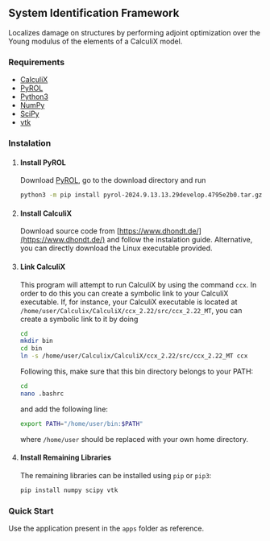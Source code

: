## System Identification Framework ##

Localizes damage on structures by performing adjoint optimization over the Young modulus of the elements of a CalculiX model.

### Requirements ###

- [CalculiX](https://www.dhondt.de/)
- [PyROL](https://rol.sandia.gov/)
- [Python3](https://www.python.org/downloads/)
- [NumPy](https://numpy.org/)
- [SciPy](https://scipy.org/)
- [vtk](https://docs.vtk.org/en/latest/api/python.html)

### Instalation ###

1. #### Install PyROL ####
   
   Download [PyROL](https://www.sandia.gov/app/uploads/sites/232/2024/12/pyrol-2024.9.13.13.29develop.4795e2b0.tar.gz), go to the download directory and run
   
   ```bash
   python3 -m pip install pyrol-2024.9.13.13.29develop.4795e2b0.tar.gz
   ```
   
3. #### Install CalculiX ####

   Download source code from [https://www.dhondt.de/](https://www.dhondt.de/) and follow the instalation guide. Alternative, you can directly download the Linux executable provided.
   
4. #### Link CalculiX ####

   This program will attempt to run CalculiX by using the command `ccx`. In order to do this you can create a symbolic link to your CalculiX executable.
   If, for instance, your CalculiX executable is located at `/home/user/Calculix/CalculiX/ccx_2.22/src/ccx_2.22_MT`, you can create a symbolic link to it by doing

   ```bash
   cd
   mkdir bin
   cd bin
   ln -s /home/user/Calculix/CalculiX/ccx_2.22/src/ccx_2.22_MT ccx
   ```
  
   Following this, make sure that this bin directory belongs to your PATH:

   ```bash
   cd
   nano .bashrc
   ```

   and add the following line:
   ```bash
   export PATH="/home/user/bin:$PATH"
   ```

   where `/home/user` should be replaced with your own home directory.

4. #### Install Remaining Libraries ####

   The remaining libraries can be installed using `pip` or `pip3`:

   ```bash
   pip install numpy scipy vtk
   ```

### Quick Start ###

Use the application present in the `apps` folder as reference.
